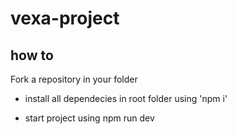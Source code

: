 # vexa-project



## how to

Fork a repository in your folder

 * install all dependecies in root folder using 'npm i'

 * start project using npm run dev
